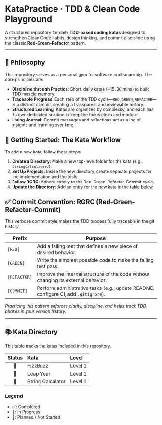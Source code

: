 # KataPractice · TDD & Clean Code Playground

A structured repository for daily **TDD-based coding katas** designed to strengthen Clean Code habits, design thinking, and commit discipline using the classic **Red-Green-Refactor** pattern.


---

## 🎯 Philosophy

This repository serves as a personal gym for software craftsmanship. The core principles are:

- **Discipline through Practice**: Short, daily katas (~15-30 mins) to build TDD muscle memory.
- **Traceable Progress**: Each step of the TDD cycle—`RED`, `GREEN`, `REFACTOR`—is a distinct commit, creating a transparent and reviewable history.
- **Structured Learning**: Katas are organized by complexity, and each has its own dedicated solution to keep the focus clean and modular.
- **Living Journal**: Commit messages and reflections act as a log of insights and learning over time.

## 🚀 Getting Started: The Kata Workflow

To add a new kata, follow these steps:

1. **Create a Directory**: Make a new top-level folder for the kata (e.g., `StringCalculator/`).
2. **Set Up Projects**: Inside the new directory, create separate projects for the implementation and the tests.
3. **Follow RGRC**: Adhere strictly to the Red-Green-Refactor-Commit cycle.
4. **Update the Directory**: Add an entry for the new kata in the table below.

## ✅ Commit Convention: RGRC (Red-Green-Refactor-Commit)

This verbose commit style makes the TDD process fully traceable in the git history.

| Prefix       | Purpose                                                                             |
|--------------|-------------------------------------------------------------------------------------|
| `[RED]`      | Add a failing test that defines a new piece of desired behavior.                    |
| `[GREEN]`    | Write the simplest possible code to make the failing test pass.                     |
| `[REFACTOR]` | Improve the internal structure of the code without changing its external behavior.  |
| `[COMMIT]`   | Perform administrative tasks (e.g., update README, configure CI, add `.gitignore`). |

*Practicing this pattern enforces clarity, discipline, and helps track TDD phases in your version history.*

---

## 📚 Kata Directory

This table tracks the katas included in this repository.

| Status | Kata              | Level   |
|:------:|:------------------|:--------|
|   📝   | FizzBuzz          | Level 1 |
|   📝   | Leap Year         | Level 1 |
|   📝   | String Calculator | Level 1 |

### Legend

- ✅: Completed
- 🚧: In Progress
- 📝: Planned / Not Started